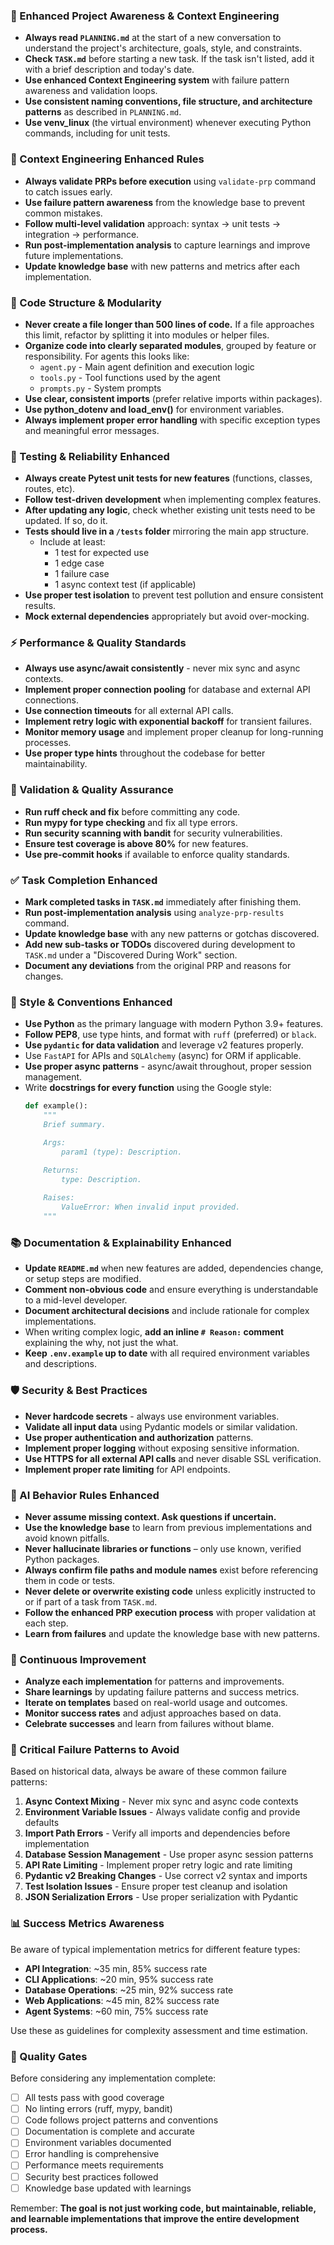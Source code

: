 ### 🔄 Enhanced Project Awareness & Context Engineering
- **Always read `PLANNING.md`** at the start of a new conversation to understand the project's architecture, goals, style, and constraints.
- **Check `TASK.md`** before starting a new task. If the task isn't listed, add it with a brief description and today's date.
- **Use enhanced Context Engineering system** with failure pattern awareness and validation loops.
- **Use consistent naming conventions, file structure, and architecture patterns** as described in `PLANNING.md`.
- **Use venv_linux** (the virtual environment) whenever executing Python commands, including for unit tests.

### 🧠 Context Engineering Enhanced Rules
- **Always validate PRPs before execution** using `validate-prp` command to catch issues early.
- **Use failure pattern awareness** from the knowledge base to prevent common mistakes.
- **Follow multi-level validation** approach: syntax → unit tests → integration → performance.
- **Run post-implementation analysis** to capture learnings and improve future implementations.
- **Update knowledge base** with new patterns and metrics after each implementation.

### 🧱 Code Structure & Modularity
- **Never create a file longer than 500 lines of code.** If a file approaches this limit, refactor by splitting it into modules or helper files.
- **Organize code into clearly separated modules**, grouped by feature or responsibility.
  For agents this looks like:
    - `agent.py` - Main agent definition and execution logic 
    - `tools.py` - Tool functions used by the agent 
    - `prompts.py` - System prompts
- **Use clear, consistent imports** (prefer relative imports within packages).
- **Use python_dotenv and load_env()** for environment variables.
- **Always implement proper error handling** with specific exception types and meaningful error messages.

### 🧪 Testing & Reliability Enhanced
- **Always create Pytest unit tests for new features** (functions, classes, routes, etc).
- **Follow test-driven development** when implementing complex features.
- **After updating any logic**, check whether existing unit tests need to be updated. If so, do it.
- **Tests should live in a `/tests` folder** mirroring the main app structure.
  - Include at least:
    - 1 test for expected use
    - 1 edge case
    - 1 failure case
    - 1 async context test (if applicable)
- **Use proper test isolation** to prevent test pollution and ensure consistent results.
- **Mock external dependencies** appropriately but avoid over-mocking.

### ⚡ Performance & Quality Standards
- **Always use async/await consistently** - never mix sync and async contexts.
- **Implement proper connection pooling** for database and external API connections.
- **Use connection timeouts** for all external API calls.
- **Implement retry logic with exponential backoff** for transient failures.
- **Monitor memory usage** and implement proper cleanup for long-running processes.
- **Use proper type hints** throughout the codebase for better maintainability.

### 🔧 Validation & Quality Assurance
- **Run ruff check and fix** before committing any code.
- **Run mypy for type checking** and fix all type errors.
- **Run security scanning with bandit** for security vulnerabilities.
- **Ensure test coverage is above 80%** for new features.
- **Use pre-commit hooks** if available to enforce quality standards.

### ✅ Task Completion Enhanced
- **Mark completed tasks in `TASK.md`** immediately after finishing them.
- **Run post-implementation analysis** using `analyze-prp-results` command.
- **Update knowledge base** with any new patterns or gotchas discovered.
- **Add new sub-tasks or TODOs** discovered during development to `TASK.md` under a "Discovered During Work" section.
- **Document any deviations** from the original PRP and reasons for changes.

### 📎 Style & Conventions Enhanced
- **Use Python** as the primary language with modern Python 3.9+ features.
- **Follow PEP8**, use type hints, and format with `ruff` (preferred) or `black`.
- **Use `pydantic` for data validation** and leverage v2 features properly.
- Use `FastAPI` for APIs and `SQLAlchemy` (async) for ORM if applicable.
- **Use proper async patterns** - async/await throughout, proper session management.
- Write **docstrings for every function** using the Google style:
  ```python
  def example():
      """
      Brief summary.

      Args:
          param1 (type): Description.

      Returns:
          type: Description.
          
      Raises:
          ValueError: When invalid input provided.
      """
  ```

### 📚 Documentation & Explainability Enhanced
- **Update `README.md`** when new features are added, dependencies change, or setup steps are modified.
- **Comment non-obvious code** and ensure everything is understandable to a mid-level developer.
- **Document architectural decisions** and include rationale for complex implementations.
- When writing complex logic, **add an inline `# Reason:` comment** explaining the why, not just the what.
- **Keep `.env.example` up to date** with all required environment variables and descriptions.

### 🛡️ Security & Best Practices
- **Never hardcode secrets** - always use environment variables.
- **Validate all input data** using Pydantic models or similar validation.
- **Use proper authentication and authorization** patterns.
- **Implement proper logging** without exposing sensitive information.
- **Use HTTPS for all external API calls** and never disable SSL verification.
- **Implement proper rate limiting** for API endpoints.

### 🧠 AI Behavior Rules Enhanced
- **Never assume missing context. Ask questions if uncertain.**
- **Use the knowledge base** to learn from previous implementations and avoid known pitfalls.
- **Never hallucinate libraries or functions** – only use known, verified Python packages.
- **Always confirm file paths and module names** exist before referencing them in code or tests.
- **Never delete or overwrite existing code** unless explicitly instructed to or if part of a task from `TASK.md`.
- **Follow the enhanced PRP execution process** with proper validation at each step.
- **Learn from failures** and update the knowledge base with new patterns.

### 🔄 Continuous Improvement
- **Analyze each implementation** for patterns and improvements.
- **Share learnings** by updating failure patterns and success metrics.
- **Iterate on templates** based on real-world usage and outcomes.
- **Monitor success rates** and adjust approaches based on data.
- **Celebrate successes** and learn from failures without blame.

### 🚨 Critical Failure Patterns to Avoid
Based on historical data, always be aware of these common failure patterns:

1. **Async Context Mixing** - Never mix sync and async code contexts
2. **Environment Variable Issues** - Always validate config and provide defaults
3. **Import Path Errors** - Verify all imports and dependencies before implementation
4. **Database Session Management** - Use proper async session patterns
5. **API Rate Limiting** - Implement proper retry logic and rate limiting
6. **Pydantic v2 Breaking Changes** - Use correct v2 syntax and imports
7. **Test Isolation Issues** - Ensure proper test cleanup and isolation
8. **JSON Serialization Errors** - Use proper serialization with Pydantic

### 📊 Success Metrics Awareness
Be aware of typical implementation metrics for different feature types:
- **API Integration**: ~35 min, 85% success rate
- **CLI Applications**: ~20 min, 95% success rate  
- **Database Operations**: ~25 min, 92% success rate
- **Web Applications**: ~45 min, 82% success rate
- **Agent Systems**: ~60 min, 75% success rate

Use these as guidelines for complexity assessment and time estimation.

### 🎯 Quality Gates
Before considering any implementation complete:
- [ ] All tests pass with good coverage
- [ ] No linting errors (ruff, mypy, bandit)
- [ ] Code follows project patterns and conventions
- [ ] Documentation is complete and accurate
- [ ] Environment variables documented
- [ ] Error handling is comprehensive
- [ ] Performance meets requirements
- [ ] Security best practices followed
- [ ] Knowledge base updated with learnings

Remember: **The goal is not just working code, but maintainable, reliable, and learnable implementations that improve the entire development process.**
